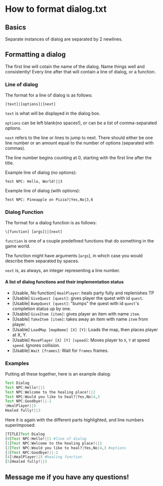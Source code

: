 # How to format dialog.txt

## Basics

Separate instances of dialog are separated by 2 newlines.

## Formatting a dialog
The first line will cotain the name of the dialog. Name things well and consistently!
Every line after that will contain a line of dialog, or a function.

### Line of dialog
The format for a line of dialog is as follows: 

`[text]|[options]|[next]`

`text` is what will be displayed in the dialog box.

`options` can be left blank(no spaces!), or can be a list of comma-separated options.

`next` refers to the line or lines to jump to next. 
There should either be one line number or an amount equal 
to the number of options (separated with commas).

The line number begins counting at 0, starting with the first line after the title.

Example line of dialog (no options):

`Test NPC: Hello, World!||3`

Example line of dialog (with options):

`Test NPC: Pineapple on Pizza?|Yes,No|3,6`

### Dialog Function
The format for a dialog function is as follows:

`\[function] [args]||[next]`

`function` is one of a couple predefined functions that do something in the game world.

The function might have arguments (`args`), in which case you would describe them separated by spaces.

`next` is, as always, an integer representing a line number.

#### A list of dialog functions and their implementation status
- [Usable, No function] `HealPlayer`: heals party fully and replenishes TP
- [Usable] `GiveQuest [quest]`: gives player the quest with id `quest`.
- [Usable] `BumpQuest [quest]`: "bumps" the quest with id `quest`'s completion status up by one.
- [Usable] `GiveItem [item]`: gives player an item with name `item`.
- [Usable] `TakeItem [item]`: takes away an item with name `item` from player.
- [Usable] `LoadMap [mapName] [X] [Y]`: Loads the map, then places player at X, Y.
- [Usable] `MovePlayer [X] [Y] [speed]`: Moves player to `X`, `Y` at speed `speed`. Ignores collision.
- [Usable] `Wait [frames]`: Wait for `frames` frames.

### Examples

Putting all these together, here is an example dialog:
```julia
Test Dialog
Test NPC:Hello!||1
Test NPC:Welcome to the healing place!||2
Test NPC:Would you like to heal?|Yes,No|4,3
Test NPC:Goodbye!||-2
\HealPlayer||5
Healed fully!||3
```

Here it is again with the different parts highlighted, and line numbers superimposed:
```julia
[TITLE]Test Dialog
[0]Test NPC:Hello!||1 #line of dialog
[1]Test NPC:Welcome to the healing place!||2
[2]Test NPC:Would you like to heal?|Yes,No|4,3 #options
[3]Test NPC:Goodbye!||-2
[4]\HealPlayer||5 #healing function
[5]Healed fully!||3
```

## Message me if you have any questions!

